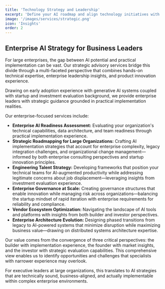 ```yaml
---
title: 'Technology Strategy and Leadership'
excerpt: 'Define your AI roadmap and align technology initiatives with core business objectives for sustainable growth and competitive advantage.'
image: '/images/services/strategic.png'
icon: 'Insights'
order: 2
---
```


## Enterprise AI Strategy for Business Leaders

For large enterprises, the gap between AI potential and practical implementation can be vast. Our strategic advisory services bridge this divide through a multi-faceted perspective that combines hands-on technical expertise, enterprise leadership insights, and product innovation experience.

Drawing on early adoption experience with generative AI systems coupled with startup and investment evaluation background, we provide enterprise leaders with strategic guidance grounded in practical implementation realities.

Our enterprise-focused services include:

*   **Enterprise AI Readiness Assessment:** Evaluating your organization's technical capabilities, data architecture, and team readiness through practical implementation experience.
*   **Strategic Roadmapping for Large Organizations:** Crafting AI implementation strategies that account for enterprise complexity, legacy integration challenges, and organizational change management—informed by both enterprise consulting perspectives and startup innovation principles.
*   **Engineering Talent Strategy:** Developing frameworks that position your technical teams for AI-augmented productivity while addressing legitimate concerns about job displacement—leveraging insights from investment evaluation experience.
*   **Enterprise Governance at Scale:** Creating governance structures that enable innovation while managing risk across organizations—balancing the startup mindset of rapid iteration with enterprise requirements for reliability and compliance.
*   **Vendor Ecosystem Optimization:** Navigating the landscape of AI tools and platforms with insights from both builder and investor perspectives.
*   **Enterprise Architecture Evolution:** Designing phased transitions from legacy to AI-powered systems that minimize disruption while maximizing business value—drawing on distributed systems architecture expertise.

Our value comes from the convergence of three critical perspectives: the builder with implementation experience, the founder with market insights, and the investor with strategic evaluation capabilities. This comprehensive view enables us to identify opportunities and challenges that specialists with narrower experience may overlook.

For executive leaders at large organizations, this translates to AI strategies that are technically sound, business-aligned, and actually implementable within complex enterprise environments.
